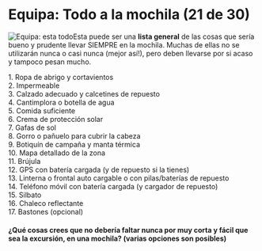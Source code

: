 # Equipa: Todo a la mochila (21 de 30)

![Equipa: esta todo](./gps_files/ESTA_TODO.jpg)Esta puede ser una **lista general** de las cosas que sería bueno y prudente llevar SIEMPRE en la mochila. Muchas de ellas no se utilizarán nunca o casi nunca (mejor así!), pero deben llevarse por si acaso y tampoco pesan mucho.  

1\. Ropa de abrigo y cortavientos  
2\. Impermeable  
3\. Calzado adecuado y calcetines de repuesto  
4\. Cantimplora o botella de agua  
5\. Comida suficiente  
6\. Crema de protección solar  
7\. Gafas de sol   
8\. Gorro o pañuelo para cubrir la cabeza  
9\. Botiquín de campaña y manta térmica  
10\. Mapa detallado de la zona  
11\. Brújula  
12\. GPS con batería cargada (y de repuesto si la tienes)  
13\. Linterna o frontal auto cargable o con pilas/baterías de repuesto  
14\. Teléfono móvil con batería cargada (y cargador de repuesto)  
15\. Silbato  
16\. Chaleco reflectante  
17\. Bastones (opcional)  

#### ¿Qué cosas crees que no debería faltar nunca por muy corta y fácil que sea la excursión, en una mochila? (varias opciones son posibles)